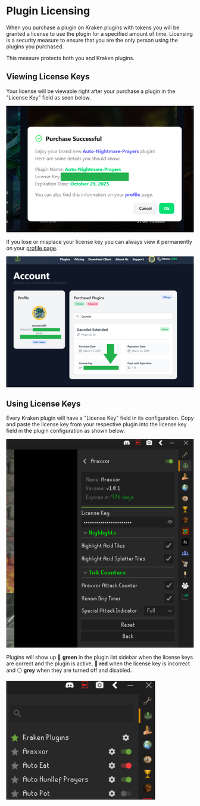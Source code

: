 # Plugin Licensing

When you purchase a plugin on Kraken plugins with tokens you will be granted a license to use the plugin for a specified
amount of time. Licensing is a security measure to ensure that you are the only person using the plugins you purchased.

This measure protects both you and Kraken plugins.

## Viewing License Keys

Your license will be viewable right after your purchase a plugin in the "License Key" field as seen below.

![license-purchase](../images/license-purchase.png)

If you lose or misplace your license key you can always view it permanently on your [profile page](https://kraken-plugins.com/profile).

![license-profile](../images/license-profile.png)

## Using License Keys

Every Kraken plugin will have a "License Key" field in its configuration. Copy and paste the license key from your respective
plugin into the license key field in the plugin configuration as shown below.

![araxxor-license-key](../images/license-key-araxxor.png)

Plugins will show up :green_heart: **green** in the plugin list sidebar when the license keys are correct and the plugin is active,
:red_circle: **red** when the license key is incorrect and :white_circle: **grey** when they are turned off and disabled.

![bad-key](../images/bad-key.png)

